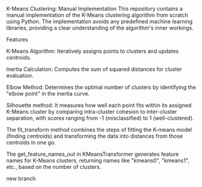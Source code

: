 K-Means Clustering: Manual Implementation
This repository contains a manual implementation of the K-Means clustering algorithm from scratch using Python. The implementation avoids any predefined machine learning libraries, providing a clear understanding of the algorithm's inner workings.

Features

K-Means Algorithm: Iteratively assigns points to clusters and updates centroids.

Inertia Calculation: Computes the sum of squared distances for cluster evaluation.

Elbow Method: Determines the optimal number of clusters by identifying the "elbow point" in the inertia curve.

Silhouette method: It measures how well each point fits within its assigned K-Means cluster by comparing intra-cluster cohesion to inter-cluster separation, with scores ranging from -1 (misclassified) to 1 (well-clustered).

The fit_transform method combines the steps of fitting the K-means model (finding centroids) and transforming the data into distances from those centroids in one go.

The get_feature_names_out in KMeansTransformer generates feature names for K-Means clusters, returning names like "kmeans0", "kmeans1", etc., based on the number of clusters. 

new branch
